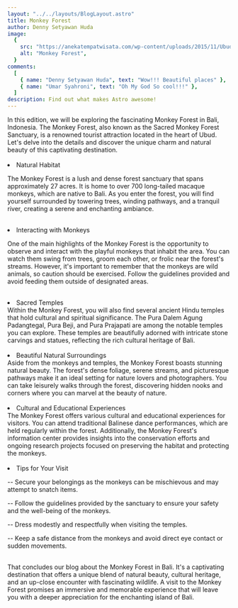 ```yaml
---
layout: "../../layouts/BlogLayout.astro"
title: Monkey Forest
author: Denny Setyawan Huda
image:
  {
    src: "https://anekatempatwisata.com/wp-content/uploads/2015/11/Ubud-Monkey-Forest.jpg",
    alt: "Monkey Forest",
  }
comments:
  [
    { name: "Denny Setyawan Huda", text: "Wow!!! Beautiful places" },
    { name: "Umar Syahroni", text: "Oh My God So cool!!!" },
  ]
description: Find out what makes Astro awesome!
---
```


<div class="text-justify">
In this edition, we will be exploring the fascinating Monkey Forest in Bali, Indonesia. The Monkey Forest, also known as the Sacred Monkey Forest Sanctuary, is a renowned tourist attraction located in the heart of Ubud. Let's delve into the details and discover the unique charm and natural beauty of this captivating destination.
<br/>
<br/>

<li class="text-xl font-bold">Natural Habitat </li>

The Monkey Forest is a lush and dense forest sanctuary that spans approximately 27 acres. It is home to over 700 long-tailed macaque monkeys, which are native to Bali. As you enter the forest, you will find yourself surrounded by towering trees, winding pathways, and a tranquil river, creating a serene and enchanting ambiance.

<br/>
<li class="text-xl font-bold">Interacting with Monkeys
</li>

One of the main highlights of the Monkey Forest is the opportunity to observe and interact with the playful monkeys that inhabit the area. You can watch them swing from trees, groom each other, or frolic near the forest's streams. However, it's important to remember that the monkeys are wild animals, so caution should be exercised. Follow the guidelines provided and avoid feeding them outside of designated areas.

<br />

<li class="text-xl font-bold">
Sacred Temples
</li>
Within the Monkey Forest, you will also find several ancient Hindu temples that hold cultural and spiritual significance. The Pura Dalem Agung Padangtegal, Pura Beji, and Pura Prajapati are among the notable temples you can explore. These temples are beautifully adorned with intricate stone carvings and statues, reflecting the rich cultural heritage of Bali.
<br />
<br />

<li class="text-xl font-bold">
Beautiful Natural Surroundings
</li>
Aside from the monkeys and temples, the Monkey Forest boasts stunning natural beauty. The forest's dense foliage, serene streams, and picturesque pathways make it an ideal setting for nature lovers and photographers. You can take leisurely walks through the forest, discovering hidden nooks and corners where you can marvel at the beauty of nature.

<br/>
<br/>
<li class="text-xl font-bold">
Cultural and Educational Experiences
</li>
The Monkey Forest offers various cultural and educational experiences for visitors. You can attend traditional Balinese dance performances, which are held regularly within the forest. Additionally, the Monkey Forest's information center provides insights into the conservation efforts and ongoing research projects focused on preserving the habitat and protecting the monkeys.

<br/>
<br/>
<li class="text-xl font-bold">
Tips for Your Visit
</li>

-- Secure your belongings as the monkeys can be mischievous and may attempt to snatch items.

-- Follow the guidelines provided by the sanctuary to ensure your safety and the well-being of the monkeys.

-- Dress modestly and respectfully when visiting the temples.

-- Keep a safe distance from the monkeys and avoid direct eye contact or sudden movements.

<br/>
That concludes our blog about the Monkey Forest in Bali. It's a captivating destination that offers a unique blend of natural beauty, cultural heritage, and an up-close encounter with fascinating wildlife. A visit to the Monkey Forest promises an immersive and memorable experience that will leave you with a deeper appreciation for the enchanting island of Bali.

</div>
